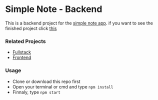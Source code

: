 # Simple Note - Backend

This is a backend project for the [simple note app](https://github.com/fdlnfjrrmdni/simple-note-fullstack). if you want to see the finished project click [this](https://github.com/fdlnfjrrmdni/simple-note-fullstack)

### Related Projects

* [Fullstack](https://github.com/fdlnfjrrmdni/simple-note-fullstack)
* [Frontend](https://github.com/fdlnfjrrmdni/simple-note-frontend)

### Usage

- Clone or download this repo first
- Open your terminal or cmd and type `npm install`
- Finnaly, type `npm start`
